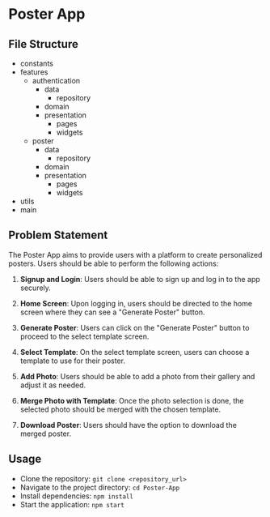 # Poster App

## File Structure

- constants
- features
    - authentication
        - data
            - repository 
        - domain
        - presentation
            - pages
            - widgets
    - poster
        - data
            - repository 
        - domain
        - presentation
            - pages
            - widgets
- utils
- main


## Problem Statement

The Poster App aims to provide users with a platform to create personalized posters. Users should be able to perform the following actions:

1. **Signup and Login**: Users should be able to sign up and log in to the app securely.

2. **Home Screen**: Upon logging in, users should be directed to the home screen where they can see a "Generate Poster" button.

3. **Generate Poster**: Users can click on the "Generate Poster" button to proceed to the select template screen.

4. **Select Template**: On the select template screen, users can choose a template to use for their poster.

5. **Add Photo**: Users should be able to add a photo from their gallery and adjust it as needed.

6. **Merge Photo with Template**: Once the photo selection is done, the selected photo should be merged with the chosen template.

7. **Download Poster**: Users should have the option to download the merged poster.

## Usage

- Clone the repository: `git clone <repository_url>`
- Navigate to the project directory: `cd Poster-App`
- Install dependencies: `npm install`
- Start the application: `npm start`
